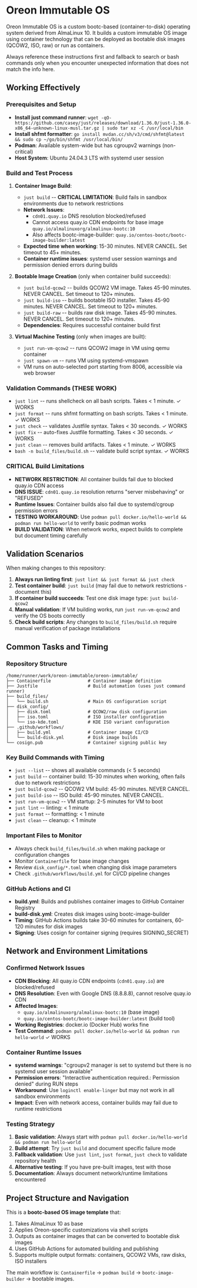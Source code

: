 # Oreon Immutable OS

Oreon Immutable OS is a custom bootc-based (container-to-disk) operating system derived from AlmaLinux 10. It builds a custom immutable OS image using container technology that can be deployed as bootable disk images (QCOW2, ISO, raw) or run as containers.

Always reference these instructions first and fallback to search or bash commands only when you encounter unexpected information that does not match the info here.

## Working Effectively

### Prerequisites and Setup
- **Install just command runner**: `wget -qO- https://github.com/casey/just/releases/download/1.36.0/just-1.36.0-x86_64-unknown-linux-musl.tar.gz | sudo tar xz -C /usr/local/bin`
- **Install shfmt formatter**: `go install mvdan.cc/sh/v3/cmd/shfmt@latest && sudo cp ~/go/bin/shfmt /usr/local/bin/`
- **Podman**: Available system-wide but has cgroupv2 warnings (non-critical)
- **Host System**: Ubuntu 24.04.3 LTS with systemd user session

### Build and Test Process
1. **Container Image Build**:
   - `just build` -- **CRITICAL LIMITATION**: Build fails in sandbox environments due to network restrictions
   - **Network Issues**: 
     - `cdn01.quay.io` DNS resolution blocked/refused
     - Cannot access quay.io CDN endpoints for base image `quay.io/almalinuxorg/almalinux-bootc:10`
     - Also affects bootc-image-builder: `quay.io/centos-bootc/bootc-image-builder:latest`
   - **Expected time when working**: 15-30 minutes. NEVER CANCEL. Set timeout to 45+ minutes.
   - **Container runtime issues**: systemd user session warnings and permission denied errors during builds

2. **Bootable Image Creation** (only when container build succeeds):
   - `just build-qcow2` -- builds QCOW2 VM image. Takes 45-90 minutes. NEVER CANCEL. Set timeout to 120+ minutes.
   - `just build-iso` -- builds bootable ISO installer. Takes 45-90 minutes. NEVER CANCEL. Set timeout to 120+ minutes.
   - `just build-raw` -- builds raw disk image. Takes 45-90 minutes. NEVER CANCEL. Set timeout to 120+ minutes.
   - **Dependencies**: Requires successful container build first

3. **Virtual Machine Testing** (only when images are built):
   - `just run-vm-qcow2` -- runs QCOW2 image in VM using qemu container
   - `just spawn-vm` -- runs VM using systemd-vmspawn
   - VM runs on auto-selected port starting from 8006, accessible via web browser

### Validation Commands (THESE WORK)
- `just lint` -- runs shellcheck on all bash scripts. Takes < 1 minute. ✓ WORKS
- `just format` -- runs shfmt formatting on bash scripts. Takes < 1 minute. ✓ WORKS  
- `just check` -- validates Justfile syntax. Takes < 30 seconds. ✓ WORKS
- `just fix` -- auto-fixes Justfile formatting. Takes < 30 seconds. ✓ WORKS
- `just clean` -- removes build artifacts. Takes < 1 minute. ✓ WORKS
- `bash -n build_files/build.sh` -- validate build script syntax. ✓ WORKS

### CRITICAL Build Limitations
- **NETWORK RESTRICTION**: All container builds fail due to blocked quay.io CDN access
- **DNS ISSUE**: `cdn01.quay.io` resolution returns "server misbehaving" or "REFUSED"
- **Runtime Issues**: Container builds also fail due to systemd/cgroup permission errors
- **TESTING WORKAROUND**: Use `podman pull docker.io/hello-world && podman run hello-world` to verify basic podman works
- **BUILD VALIDATION**: When network works, expect builds to complete but document timing carefully

## Validation Scenarios
When making changes to this repository:

1. **Always run linting first**: `just lint && just format && just check`
2. **Test container build**: `just build` (may fail due to network restrictions - document this)
3. **If container build succeeds**: Test one disk image type: `just build-qcow2`
4. **Manual validation**: If VM building works, run `just run-vm-qcow2` and verify the OS boots correctly
5. **Check build scripts**: Any changes to `build_files/build.sh` require manual verification of package installations

## Common Tasks and Timing

### Repository Structure
```
/home/runner/work/oreon-immutable/oreon-immutable/
├── Containerfile              # Container image definition
├── Justfile                   # Build automation (uses just command runner)
├── build_files/
│   └── build.sh               # Main OS configuration script
├── disk_config/
│   ├── disk.toml              # QCOW2/raw disk configuration
│   ├── iso.toml               # ISO installer configuration
│   └── iso-kde.toml           # KDE ISO variant configuration
├── .github/workflows/
│   ├── build.yml              # Container image CI/CD
│   └── build-disk.yml         # Disk image builds
└── cosign.pub                 # Container signing public key
```

### Key Build Commands with Timing
- `just --list` -- shows all available commands (< 5 seconds)
- `just build` -- container build: 15-30 minutes when working, often fails due to network restrictions
- `just build-qcow2` -- QCOW2 VM build: 45-90 minutes. NEVER CANCEL.
- `just build-iso` -- ISO build: 45-90 minutes. NEVER CANCEL.
- `just run-vm-qcow2` -- VM startup: 2-5 minutes for VM to boot
- `just lint` -- linting: < 1 minute
- `just format` -- formatting: < 1 minute
- `just clean` -- cleanup: < 1 minute

### Important Files to Monitor
- Always check `build_files/build.sh` when making package or configuration changes
- Monitor `Containerfile` for base image changes
- Review `disk_config/*.toml` when changing disk image parameters
- Check `.github/workflows/build.yml` for CI/CD pipeline changes

### GitHub Actions and CI
- **build.yml**: Builds and publishes container images to GitHub Container Registry
- **build-disk.yml**: Creates disk images using bootc-image-builder
- **Timing**: GitHub Actions builds take 30-60 minutes for containers, 60-120 minutes for disk images
- **Signing**: Uses cosign for container signing (requires SIGNING_SECRET)

## Network and Environment Limitations

### Confirmed Network Issues
- **CDN Blocking**: All quay.io CDN endpoints (`cdn01.quay.io`) are blocked/refused
- **DNS Resolution**: Even with Google DNS (8.8.8.8), cannot resolve quay.io CDN
- **Affected Images**: 
  - `quay.io/almalinuxorg/almalinux-bootc:10` (base image)
  - `quay.io/centos-bootc/bootc-image-builder:latest` (build tool)
- **Working Registries**: docker.io (Docker Hub) works fine
- **Test Command**: `podman pull docker.io/hello-world && podman run hello-world` ✓ WORKS

### Container Runtime Issues
- **systemd warnings**: "cgroupv2 manager is set to systemd but there is no systemd user session available"
- **Permission errors**: "Interactive authentication required.: Permission denied" during RUN steps
- **Workaround**: Use `loginctl enable-linger` but may not work in all sandbox environments
- **Impact**: Even with network access, container builds may fail due to runtime restrictions

### Testing Strategy
1. **Basic validation**: Always start with `podman pull docker.io/hello-world && podman run hello-world`
2. **Build attempt**: Try `just build` and document specific failure mode
3. **Fallback validation**: Use `just lint`, `just format`, `just check` to validate repository health
4. **Alternative testing**: If you have pre-built images, test with those
5. **Documentation**: Always document network/runtime limitations encountered

## Project Structure and Navigation
This is a **bootc-based OS image template** that:
1. Takes AlmaLinux 10 as base
2. Applies Oreon-specific customizations via shell scripts
3. Outputs as container images that can be converted to bootable disk images
4. Uses GitHub Actions for automated building and publishing
5. Supports multiple output formats: containers, QCOW2 VMs, raw disks, ISO installers

The main workflow is: `Containerfile` → `podman build` → `bootc-image-builder` → bootable images.